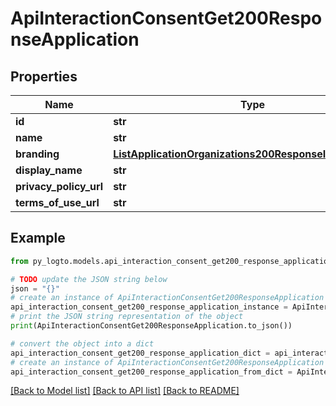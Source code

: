 # ApiInteractionConsentGet200ResponseApplication


## Properties

Name | Type | Description | Notes
------------ | ------------- | ------------- | -------------
**id** | **str** |  | 
**name** | **str** |  | 
**branding** | [**ListApplicationOrganizations200ResponseInnerBranding**](ListApplicationOrganizations200ResponseInnerBranding.md) |  | [optional] 
**display_name** | **str** |  | [optional] 
**privacy_policy_url** | **str** |  | [optional] 
**terms_of_use_url** | **str** |  | [optional] 

## Example

```python
from py_logto.models.api_interaction_consent_get200_response_application import ApiInteractionConsentGet200ResponseApplication

# TODO update the JSON string below
json = "{}"
# create an instance of ApiInteractionConsentGet200ResponseApplication from a JSON string
api_interaction_consent_get200_response_application_instance = ApiInteractionConsentGet200ResponseApplication.from_json(json)
# print the JSON string representation of the object
print(ApiInteractionConsentGet200ResponseApplication.to_json())

# convert the object into a dict
api_interaction_consent_get200_response_application_dict = api_interaction_consent_get200_response_application_instance.to_dict()
# create an instance of ApiInteractionConsentGet200ResponseApplication from a dict
api_interaction_consent_get200_response_application_from_dict = ApiInteractionConsentGet200ResponseApplication.from_dict(api_interaction_consent_get200_response_application_dict)
```
[[Back to Model list]](../README.md#documentation-for-models) [[Back to API list]](../README.md#documentation-for-api-endpoints) [[Back to README]](../README.md)


